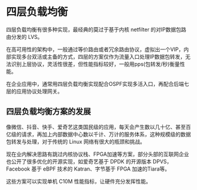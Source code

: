 # 四层负载均衡

四层负载均衡有很多种实现，最经典的莫过于基于内核 netfilter 的对IP数据包路由分发的 LVS。

在高可用性的架构中，一般通过等价路由或者冗余路由协议，虚拟出一个VIP，内部实现多台双活或主备的方式，四层的方案仅作为流量入口处理IP数据包转发，无法识别上层协议，灵活性很差，但性能指标较好，一般用pps(包转发/秒)衡量性能。

在企业应用中，通常用四层负载均衡实现配合OSPF实现多活入口，再配合后端七层的应用协议处理网关。

## 四层负载均衡方案的发展

像微信、抖音、快手、爱奇艺这类国民级的应用，每天会产生数以几十亿、甚至百亿级的请求，再加上内部数据中心数以千计、万计的服务体系，这种规模级的数据包转发与处理，对于传统的 Linux 网络有很大的瓶颈和挑战。

现在业内解决思路有跳过内核协议栈、FPGA加速等方案，部分头部的互联网企业也公开了很多优化的开源实现，如爱奇艺基于 DPDK 的开源版本 DPVS，Facebook 基于 eBPF 技术的 Katran、字节基于 FPGA 加速的Tiara等。

这些方案可以实现单机 C10M 性能指标，让硬件充分发挥性能。